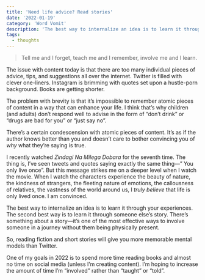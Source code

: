 ```yaml
---
title: 'Need life advice? Read stories'
date: '2022-01-19'
category: 'Word Vomit'
description: 'The best way to internalize an idea is to learn it through your experiences. The second best way is to learn it through someone else’s story.'
tags:
  - thoughts
---
```


> Tell me and I forget, teach me and I remember, involve me and I learn.

The issue with content today is that there are too many individual pieces of advice, tips, and suggestions all over the internet. Twitter is filled with clever one-liners. Instagram is brimming with quotes set upon a hustle-porn background. Books are getting shorter.

The problem with brevity is that it’s impossible to remember atomic pieces of content in a way that can enhance your life. I think that’s why children (and adults) don’t respond well to advise in the form of “don’t drink” or “drugs are bad for you” or “just say no”.

There’s a certain condescension with atomic pieces of content. It’s as if the author knows better than you and doesn’t care to bother convincing you of _why_ what they’re saying is true.

I recently watched _Zindagi Na Milega Dobara_ for the seventh time. The thing is, I’ve seen tweets and quotes saying exactly the same thing—” You only live once”. But this message strikes me on a deeper level when I watch the movie. When I watch the characters experience the beauty of nature, the kindness of strangers, the fleeting nature of emotions, the callousness of relatives, the vastness of the world around us, I _truly believe_ that life is only lived once. I am convinced.

The best way to internalize an idea is to learn it through your experiences. The second best way is to learn it through someone else’s story. There’s something about a story—it’s one of the most effective ways to involve someone in a journey without them being physically present.

So, reading fiction and short stories will give you more memorable mental models than Twitter.

One of my goals in 2022 is to spend more time reading books and almost no time on social media (unless I’m creating content). I’m hoping to increase the amount of time I’m “involved” rather than “taught” or “told”.